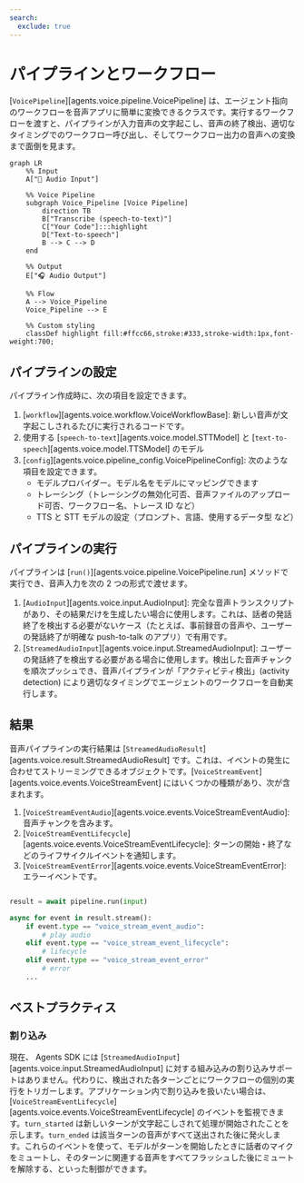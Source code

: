 ```yaml
---
search:
  exclude: true
---
```

# パイプラインとワークフロー

[`VoicePipeline`][agents.voice.pipeline.VoicePipeline] は、エージェント指向のワークフローを音声アプリに簡単に変換できるクラスです。実行するワークフローを渡すと、パイプラインが入力音声の文字起こし、音声の終了検出、適切なタイミングでのワークフロー呼び出し、そしてワークフロー出力の音声への変換まで面倒を見ます。

```mermaid
graph LR
    %% Input
    A["🎤 Audio Input"]

    %% Voice Pipeline
    subgraph Voice_Pipeline [Voice Pipeline]
        direction TB
        B["Transcribe (speech-to-text)"]
        C["Your Code"]:::highlight
        D["Text-to-speech"]
        B --> C --> D
    end

    %% Output
    E["🎧 Audio Output"]

    %% Flow
    A --> Voice_Pipeline
    Voice_Pipeline --> E

    %% Custom styling
    classDef highlight fill:#ffcc66,stroke:#333,stroke-width:1px,font-weight:700;

```

## パイプラインの設定

パイプライン作成時に、次の項目を設定できます。

1. [`workflow`][agents.voice.workflow.VoiceWorkflowBase]: 新しい音声が文字起こしされるたびに実行されるコードです。
2. 使用する [`speech-to-text`][agents.voice.model.STTModel] と [`text-to-speech`][agents.voice.model.TTSModel] のモデル
3. [`config`][agents.voice.pipeline_config.VoicePipelineConfig]: 次のような項目を設定できます。
    - モデルプロバイダー。モデル名をモデルにマッピングできます
    - トレーシング（トレーシングの無効化可否、音声ファイルのアップロード可否、ワークフロー名、トレース ID など）
    - TTS と STT モデルの設定（プロンプト、言語、使用するデータ型 など）

## パイプラインの実行

パイプラインは [`run()`][agents.voice.pipeline.VoicePipeline.run] メソッドで実行でき、音声入力を次の 2 つの形式で渡せます。

1. [`AudioInput`][agents.voice.input.AudioInput]: 完全な音声トランスクリプトがあり、その結果だけを生成したい場合に使用します。これは、話者の発話終了を検出する必要がないケース（たとえば、事前録音の音声や、ユーザーの発話終了が明確な push-to-talk のアプリ）で有用です。
2. [`StreamedAudioInput`][agents.voice.input.StreamedAudioInput]: ユーザーの発話終了を検出する必要がある場合に使用します。検出した音声チャンクを順次プッシュでき、音声パイプラインが「アクティビティ検出」(activity detection) により適切なタイミングでエージェントのワークフローを自動実行します。

## 結果

音声パイプラインの実行結果は [`StreamedAudioResult`][agents.voice.result.StreamedAudioResult] です。これは、イベントの発生に合わせてストリーミングできるオブジェクトです。[`VoiceStreamEvent`][agents.voice.events.VoiceStreamEvent] にはいくつかの種類があり、次が含まれます。

1. [`VoiceStreamEventAudio`][agents.voice.events.VoiceStreamEventAudio]: 音声チャンクを含みます。
2. [`VoiceStreamEventLifecycle`][agents.voice.events.VoiceStreamEventLifecycle]: ターンの開始・終了などのライフサイクルイベントを通知します。
3. [`VoiceStreamEventError`][agents.voice.events.VoiceStreamEventError]: エラーイベントです。

```python

result = await pipeline.run(input)

async for event in result.stream():
    if event.type == "voice_stream_event_audio":
        # play audio
    elif event.type == "voice_stream_event_lifecycle":
        # lifecycle
    elif event.type == "voice_stream_event_error"
        # error
    ...
```

## ベストプラクティス

### 割り込み

現在、 Agents SDK には [`StreamedAudioInput`][agents.voice.input.StreamedAudioInput] に対する組み込みの割り込みサポートはありません。代わりに、検出された各ターンごとにワークフローの個別の実行をトリガーします。アプリケーション内で割り込みを扱いたい場合は、[`VoiceStreamEventLifecycle`][agents.voice.events.VoiceStreamEventLifecycle] のイベントを監視できます。`turn_started` は新しいターンが文字起こしされて処理が開始されたことを示します。`turn_ended` は該当ターンの音声がすべて送出された後に発火します。これらのイベントを使って、モデルがターンを開始したときに話者のマイクをミュートし、そのターンに関連する音声をすべてフラッシュした後にミュートを解除する、といった制御ができます。